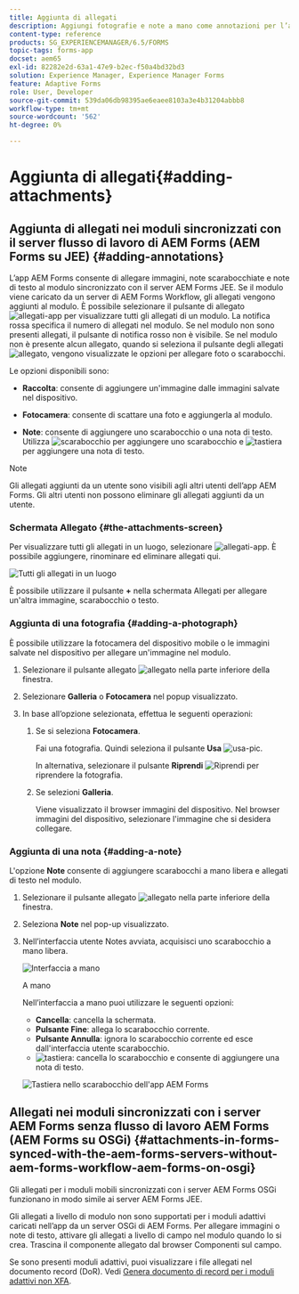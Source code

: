 ```yaml
---
title: Aggiunta di allegati
description: Aggiungi fotografie e note a mano come annotazioni per l’attività nell’app AEM Forms
content-type: reference
products: SG_EXPERIENCEMANAGER/6.5/FORMS
topic-tags: forms-app
docset: aem65
exl-id: 82282e2d-63a1-47e9-b2ec-f50a4bd32bd3
solution: Experience Manager, Experience Manager Forms
feature: Adaptive Forms
role: User, Developer
source-git-commit: 539da06db98395ae6eaee8103a3e4b31204abbb8
workflow-type: tm+mt
source-wordcount: '562'
ht-degree: 0%

---
```


# Aggiunta di allegati{#adding-attachments}

## Aggiunta di allegati nei moduli sincronizzati con il server flusso di lavoro di AEM Forms (AEM Forms su JEE) {#adding-annotations}

L’app AEM Forms consente di allegare immagini, note scarabocchiate e note di testo al modulo sincronizzato con il server AEM Forms JEE. Se il modulo viene caricato da un server di AEM Forms Workflow, gli allegati vengono aggiunti al modulo. È possibile selezionare il pulsante di allegato ![allegati-app](assets/attachments-app.png) per visualizzare tutti gli allegati di un modulo. La notifica rossa specifica il numero di allegati nel modulo. Se nel modulo non sono presenti allegati, il pulsante di notifica rosso non è visibile. Se nel modulo non è presente alcun allegato, quando si seleziona il pulsante degli allegati ![allegato](assets/attch.png), vengono visualizzate le opzioni per allegare foto o scarabocchi.

Le opzioni disponibili sono:

* **Raccolta**: consente di aggiungere un&#39;immagine dalle immagini salvate nel dispositivo.

* **Fotocamera**: consente di scattare una foto e aggiungerla al modulo.

* **Note**: consente di aggiungere uno scarabocchio o una nota di testo. Utilizza ![scarabocchio](assets/scribble.png) per aggiungere uno scarabocchio e ![tastiera](assets/keyboard.png) per aggiungere una nota di testo.

>[!NOTE]
>
>Gli allegati aggiunti da un utente sono visibili agli altri utenti dell’app AEM Forms. Gli altri utenti non possono eliminare gli allegati aggiunti da un utente.
>

### Schermata Allegato {#the-attachments-screen}

Per visualizzare tutti gli allegati in un luogo, selezionare ![allegati-app](assets/attachments-app.png). È possibile aggiungere, rinominare ed eliminare allegati qui.

![Tutti gli allegati in un luogo](assets/attachments-screen.png)

È possibile utilizzare il pulsante **+** nella schermata Allegati per allegare un&#39;altra immagine, scarabocchio o testo.

### Aggiunta di una fotografia {#adding-a-photograph}

È possibile utilizzare la fotocamera del dispositivo mobile o le immagini salvate nel dispositivo per allegare un&#39;immagine nel modulo.

1. Selezionare il pulsante allegato ![allegato](assets/attch.png) nella parte inferiore della finestra.
1. Selezionare **Galleria** o **Fotocamera** nel popup visualizzato.
1. In base all’opzione selezionata, effettua le seguenti operazioni:

   1. Se si seleziona **Fotocamera**.

      Fai una fotografia. Quindi seleziona il pulsante **Usa** ![usa-pic](assets/use-pic.png).

      In alternativa, selezionare il pulsante **Riprendi** ![Riprendi](assets/retake.png) per riprendere la fotografia.

   1. Se selezioni **Galleria**.

      Viene visualizzato il browser immagini del dispositivo. Nel browser immagini del dispositivo, selezionare l&#39;immagine che si desidera collegare.

### Aggiunta di una nota {#adding-a-note}

L&#39;opzione **Note** consente di aggiungere scarabocchi a mano libera e allegati di testo nel modulo.

1. Selezionare il pulsante allegato ![allegato](assets/attch.png) nella parte inferiore della finestra.
1. Seleziona **Note** nel pop-up visualizzato.
1. Nell’interfaccia utente Notes avviata, acquisisci uno scarabocchio a mano libera.

   ![Interfaccia a mano](assets/scribble-ui.png)

   A mano

   Nell’interfaccia a mano puoi utilizzare le seguenti opzioni:

   * **Cancella**: cancella la schermata.
   * **Pulsante Fine**: allega lo scarabocchio corrente.
   * **Pulsante Annulla**: ignora lo scarabocchio corrente ed esce dall&#39;interfaccia utente scarabocchio.
   * ![tastiera](assets/keyboard.png): cancella lo scarabocchio e consente di aggiungere una nota di testo.

   ![Tastiera nello scarabocchio dell&#39;app AEM Forms](assets/keyboard-inapp.png)

## Allegati nei moduli sincronizzati con i server AEM Forms senza flusso di lavoro AEM Forms (AEM Forms su OSGi) {#attachments-in-forms-synced-with-the-aem-forms-servers-without-aem-forms-workflow-aem-forms-on-osgi}

Gli allegati per i moduli mobili sincronizzati con i server AEM Forms OSGi funzionano in modo simile ai server AEM Forms JEE.

Gli allegati a livello di modulo non sono supportati per i moduli adattivi caricati nell’app da un server OSGi di AEM Forms. Per allegare immagini o note di testo, attivare gli allegati a livello di campo nel modulo quando lo si crea. Trascina il componente allegato dal browser Componenti sul campo.

Se sono presenti moduli adattivi, puoi visualizzare i file allegati nel documento record (DoR). Vedi [Genera documento di record per i moduli adattivi non XFA](../../forms/using/generate-document-of-record-for-non-xfa-based-adaptive-forms.md).
